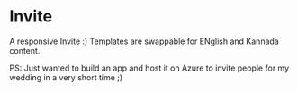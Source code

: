 # Invite
A responsive Invite :)
Templates are swappable for ENglish and Kannada content.

PS: Just wanted to build an app and host it on Azure to invite people for my wedding in a very short time ;) 
    
